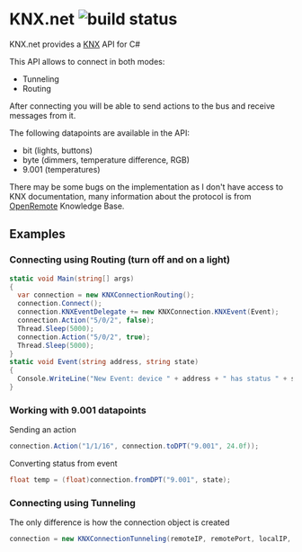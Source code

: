 KNX.net ![build status](https://travis-ci.org/lifeemotions/knx.net.svg?branch=master)
=======

KNX.net provides a [KNX](http://en.wikipedia.org/wiki/KNX_%28standard%29) API for C#

This API allows to connect in both modes:
* Tunneling
* Routing

After connecting you will be able to send actions to the bus and receive messages from it.

The following datapoints are available in the API:
* bit (lights, buttons)
* byte (dimmers, temperature difference, RGB)
* 9.001 (temperatures)

There may be some bugs on the implementation as I don't have access to KNX documentation, many information about the protocol is from [OpenRemote](http://www.openremote.org) Knowledge Base.

Examples
--------

### Connecting using Routing (turn off and on a light)

```csharp
static void Main(string[] args)
{
  var connection = new KNXConnectionRouting();
  connection.Connect();
  connection.KNXEventDelegate += new KNXConnection.KNXEvent(Event);
  connection.Action("5/0/2", false);
  Thread.Sleep(5000);
  connection.Action("5/0/2", true);
  Thread.Sleep(5000);
}
static void Event(string address, string state)
{
  Console.WriteLine("New Event: device " + address + " has status " + state);
}
```

### Working with 9.001 datapoints

Sending an action

```csharp
connection.Action("1/1/16", connection.toDPT("9.001", 24.0f));
```

Converting status from event

```csharp
float temp = (float)connection.fromDPT("9.001", state);
```

### Connecting using Tunneling

The only difference is how the connection object is created

```csharp
connection = new KNXConnectionTunneling(remoteIP, remotePort, localIP, localPort);
```
